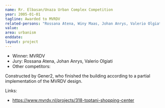 ```yaml
---
name: Rr. Elbasan/Unaza Urban Complex Competition
year: 2005-01-01
tagline: Awarded to MVRDV
related-persons: "Rossana Atena, Winy Maas, Johan Anrys, Valerio Olgiati, Bashkim Ulaj"
value:
area: urbanism
enddate:
layout: project
---
```

* Winner: MVRDV
* Jury: Rossana Atena, Johan Anrys, Valerio Olgiati
* Other competitors:

Constructed by Gener2, who finished the building according to a partial implementation of the MVRDV design.

Links:
* <https://www.mvrdv.nl/projects/318-toptani-shopping-center>
